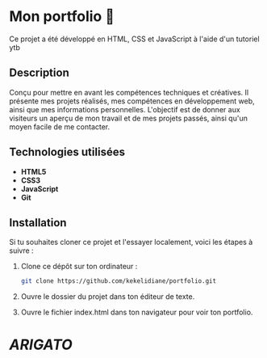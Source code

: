 # Mon portfolio 🌟

Ce projet a été développé en HTML, CSS et JavaScript à l'aide d'un tutoriel ytb

## Description

Conçu pour mettre en avant les compétences techniques et créatives. Il présente mes projets réalisés, mes compétences en développement web, ainsi que mes informations personnelles. L'objectif est de donner aux visiteurs un aperçu de mon travail et de mes projets passés, ainsi qu'un moyen facile de me contacter.

## Technologies utilisées

- **HTML5**
- **CSS3**
- **JavaScript**
- **Git**

## Installation

Si tu souhaites cloner ce projet et l'essayer localement, voici les étapes à suivre :

1. Clone ce dépôt sur ton ordinateur :

   ```bash
   git clone https://github.com/kekelidiane/portfolio.git

2. Ouvre le dossier du projet dans ton éditeur de texte.

3. Ouvre le fichier index.html dans ton navigateur pour voir ton portfolio.


# *_ARIGATO_*